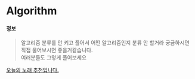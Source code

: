 # Algorithm

#### 정보 

> 알고리즘 분류를 안 키고 풀어서 어떤 알고리즘인지 분류 안 할거라 궁금하시면 직접 물어보시면 좋을거같습니다. <br>
> 여러분들도 그렇게 풀어보세요 


[오늘의 노래 추천입니다.](https://youtu.be/zmPPBJkmDA8?si=LvGFWgAdqnYfiBoa)